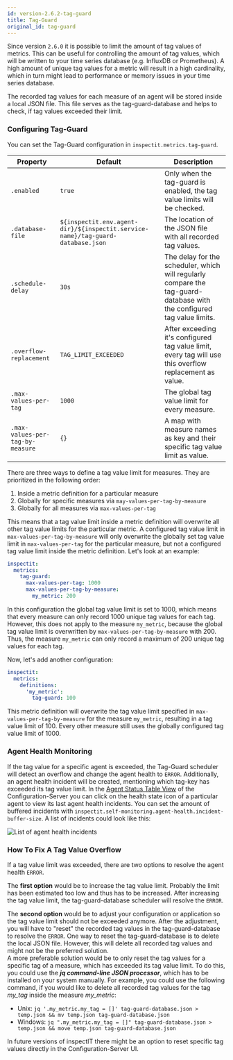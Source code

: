 ```yaml
---
id: version-2.6.2-tag-guard
title: Tag-Guard
original_id: tag-guard
---
```


Since version `2.6.0` it is possible to limit the amount of tag values of metrics.
This can be useful for controlling the amount of tag values, which will be written to your time series database
(e.g. InfluxDB or Prometheus). A high amount of unique tag values for a metric will result in a high cardinality, 
which in turn might lead to performance or memory issues in your time series database.

The recorded tag values for each measure of an agent will be stored inside a local JSON file. This file serves
as the tag-guard-database and helps to check, if tag values exceeded their limit.

### Configuring Tag-Guard

You can set the Tag-Guard configuration in `inspectit.metrics.tag-guard`.

| Property                         | Default                                                                        | Description                                                                                                            |
|----------------------------------|--------------------------------------------------------------------------------|------------------------------------------------------------------------------------------------------------------------|
| `.enabled`                       | `true`                                                                         | Only when the tag-guard is enabled, the tag value limits will be checked.                                              
| `.database-file`                 | `${inspectit.env.agent-dir}/${inspectit.service-name}/tag-guard-database.json` | The location of the JSON file with all recorded tag values.                                                            |
| `.schedule-delay`                | `30s`                                                                          | The delay for the scheduler, which will regularly compare the tag-guard-database with the configured tag value limits. |
| `.overflow-replacement`          | `TAG_LIMIT_EXCEEDED`                                                           | After exceeding it's configured tag value limit, every tag will use this overflow replacement as value.                |
| `.max-values-per-tag`            | `1000`                                                                         | The global tag value limit for every measure.                                                                          |
| `.max-values-per-tag-by-measure` | `{}`                                                                           | A map with measure names as key and their specific tag value limit as value.                                           |

There are three ways to define a tag value limit for measures. They are prioritized in the following order:

1. Inside a metric definition for a particular measure
2. Globally for specific measures via `may-values-per-tag-by-measure`
3. Globally for all measures via `max-values-per-tag`

This means that a tag value limit inside a metric definition will overwrite all other tag value limits 
for the particular metric. A configured tag value limit in `max-values-per-tag-by-measure` will only overwrite the
globally set tag value limit in `max-values-per-tag` for the particular measure, but not a configured tag value limit
inside the metric definition. Let's look at an example:

```yaml
inspectit:
  metrics:
    tag-guard:
      max-values-per-tag: 1000
      max-values-per-tag-by-measure:
        my_metric: 200
```

In this configuration the global tag value limit is set to 1000, which means that every measure can only record 1000 unique
tag values for each tag. However, this does not apply to the measure `my_metric`, because the global tag value limit is 
overwritten by `max-values-per-tag-by-measure` with 200. Thus, the measure `my_metric` can only record a maximum of 200 unique 
tag values for each tag.

Now, let's add another configuration:

```yaml
inspectit:
  metrics:
    definitions:
      'my_metric':
        tag-guard: 100
```

This metric definition will overwrite the tag value limit specified in `max-values-per-tag-by-measure` for the measure `my_metric`,
resulting in a tag value limit of 100. Every other measure still uses the globally configured tag value
limit of 1000.


### Agent Health Monitoring

If the tag value for a specific agent is exceeded, the Tag-Guard scheduler will detect an overflow and change
the agent health to `ERROR`.
Additionally, an agent health incident will be created, mentioning which tag-key has exceeded its tag value limit.
In the [Agent Status Table View](../config-server/status-table-view.md) of the Configuration-Server you can click on the
health state icon of a particular agent to view its last agent health incidents. You can set the amount of buffered incidents
with `inspectit.self-monitoring.agent-health.incident-buffer-size`. A list of incidents could look like this:

![List of agent health incidents](assets/agent-health-incidents.png)


### How To Fix A Tag Value Overflow

If a tag value limit was exceeded, there are two options to resolve the agent health `ERROR`. 

The **first option** would be to increase the tag value limit. Probably the limit has been estimated too low and thus has 
to be increased. After increasing the tag value limit, the tag-guard-database scheduler will resolve the `ERROR`.

The **second option** would be to adjust your configuration or application so the tag value limit should not be exceeded anymore.
After the adjustment, you will have to "reset" the recorded tag values in the tag-guard-database to resolve the `ERROR`. 
One way to reset the tag-guard-database is to delete the local JSON file. However, this will delete all recorded tag values 
and might not be the preferred solution. <br>
A more preferable solution would be to only reset the tag values for a specific tag of a measure, 
which has exceeded its tag value limit.
To do this, you could use the _**jq command-line JSON processor**_, which has to be installed on your system manually. 
For example, you could use the following command, if you would like to delete all recorded tag values for the tag _my_tag_ inside the measure _my_metric_:

- Unix: `jq '.my_metric.my_tag = []' tag-guard-database.json > temp.json && mv temp.json tag-guard-database.json`
- Windows: `jq ".my_metric.my_tag = []" tag-guard-database.json > temp.json && move temp.json tag-guard-database.json`

In future versions of inspectIT there might be an option to reset specific tag values directly in the Configuration-Server UI.
